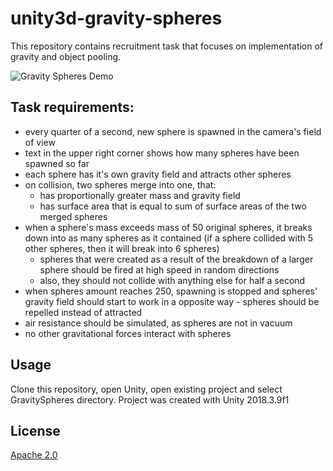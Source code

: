 # unity3d-gravity-spheres
This repository contains recruitment task that focuses on implementation of gravity and object pooling.

![Gravity Spheres Demo](Demo/unity3d-gravity-spheres-demo.gif)

## Task requirements:
* every quarter of a second, new sphere is spawned in the camera's field of view
* text in the upper right corner shows how many spheres have been spawned so far
* each sphere has it's own gravity field and attracts other spheres
* on collision, two spheres merge into one, that:
  * has proportionally greater mass and gravity field
  * has surface area that is equal to sum of surface areas of the two merged spheres
* when a sphere's mass exceeds mass of 50 original spheres, it breaks down into as many spheres as it contained (if a sphere collided with 5 other spheres, then it will break into 6 spheres)
  * spheres that were created as a result of the breakdown of a larger sphere should be fired at high speed in random directions
  * also, they should not collide with anything else for half a second
* when spheres amount reaches 250, spawning is stopped and spheres' gravity field should start to work in a opposite way - spheres should be repelled instead of attracted
* air resistance should be simulated, as spheres are not in vacuum
* no other gravitational forces interact with spheres

## Usage
Clone this repository, open Unity, open existing project and select GravitySpheres directory.
Project was created with Unity 2018.3.9f1

## License
[Apache 2.0](https://www.apache.org/licenses/LICENSE-2.0.txt)
